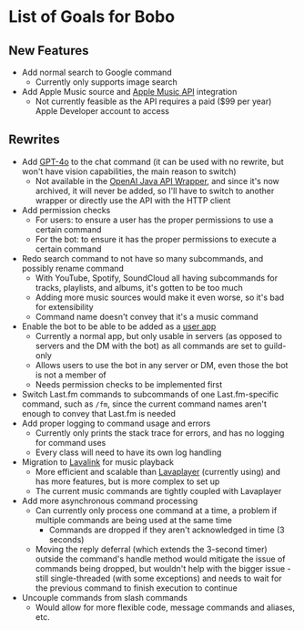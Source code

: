 # List of Goals for Bobo
## New Features
* Add normal search to Google command
  * Currently only supports image search
* Add Apple Music source and [Apple Music API](https://developer.apple.com/documentation/applemusicapi/) integration
  * Not currently feasible as the API requires a paid ($99 per year) Apple Developer account to access
## Rewrites
* Add [GPT-4o](https://platform.openai.com/docs/models/gpt-4o) to the chat command (it can be used with no rewrite, but won't have vision capabilities, the main reason to switch)
  * Not available in the [OpenAI Java API Wrapper](https://github.com/TheoKanning/openai-java/), and since it's now archived, it will never be added, so I'll have to switch to another wrapper or directly use the API with the HTTP client
* Add permission checks
  * For users: to ensure a user has the proper permissions to use a certain command
  * For the bot: to ensure it has the proper permissions to execute a certain command
* Redo search command to not have so many subcommands, and possibly rename command
  * With YouTube, Spotify, SoundCloud all having subcommands for tracks, playlists, and albums, it's gotten to be too much
  * Adding more music sources would make it even worse, so it's bad for extensibility
  * Command name doesn't convey that it's a music command
* Enable the bot to be able to be added as a [user app](https://discord.com/developers/docs/tutorials/developing-a-user-installable-app)
  * Currently a normal app, but only usable in servers (as opposed to servers and the DM with the bot) as all commands are set to guild-only
  * Allows users to use the bot in any server or DM, even those the bot is not a member of
  * Needs permission checks to be implemented first
* Switch Last.fm commands to subcommands of one Last.fm-specific command, such as `/fm`, since the current command names aren't enough to convey that Last.fm is needed
* Add proper logging to command usage and errors
  * Currently only prints the stack trace for errors, and has no logging for command uses
  * Every class will need to have its own log handling
* Migration to [Lavalink](https://lavalink.dev/index.html) for music playback
  * More efficient and scalable than [Lavaplayer](https://github.com/lavalink-devs/lavaplayer) (currently using) and has more features, but is more complex to set up
  * The current music commands are tightly coupled with Lavaplayer
* Add more asynchronous command processing
  * Can currently only process one command at a time, a problem if multiple commands are being used at the same time
    * Commands are dropped if they aren't acknowledged in time (3 seconds)
  * Moving the reply deferral (which extends the 3-second timer) outside the command's handle method would mitigate the issue of commands being dropped, but wouldn't help with the bigger issue - still single-threaded (with some exceptions) and needs to wait for the previous command to finish execution to continue
* Uncouple commands from slash commands
  * Would allow for more flexible code, message commands and aliases, etc.